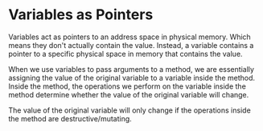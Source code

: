 # Variables as Pointers
Variables act as pointers to an address space in physical memory. Which means they don't actually contain the value. Instead, a variable contains a pointer to a specific physical space in memory that contains the value.

When we use variables to pass arguments to a method, we are essentially assigning the value of the original variable to a variable inside the method. Inside the method, the operations we perform on the variable inside the method determine whether the value of the original variable will change.

The value of the original variable will only change if the operations inside the method are destructive/mutating.
